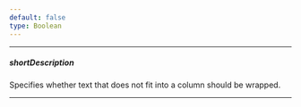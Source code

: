 ```yaml
---
default: false
type: Boolean
---
```

---
##### shortDescription
Specifies whether text that does not fit into a column should be wrapped.

---
